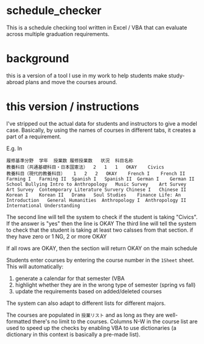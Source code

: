 # schedule_checker
This is a schedule checking tool written in Excel / VBA that can evaluate across multiple graduation requirements.

# background
this is a version of a tool I use in my work to help students make study-abroad plans and move the courses around. 

# this version / instructions
I've stripped out the actual data for students and instructors to give a model case. Basically, by using the names of courses in different tabs, it creates a part of a requirement.

E.g. In
`````
履修基準分野	学年	授業数	履修授業数	状況	科目名称
教養科目（共通基礎科目・日本国憲法）	2	1	1	OKAY	Civics
教養科目（現代的教養科目）	1	2	2	OKAY	French I	French II	Farming I	Farming II	Spanish I	Spanish II	German I	German II	School Bullying	Intro to Anthropology	Music Survey	Art Survey	Art Survey	Contemporary Literature Survery	Chinese I	Chinese II	Korean I	Korean II	Drama	Soul Studies	Finance	Life: An Introduction	General Humanities	Anthropology I	Anthropology II	International Understanding																
`````

The second line will tell the system to check if the student is taking "Civics". If the answer is "yes" then the line is OKAY
The third line will tell the system to check that the student is taking at least two calsses from that section. if they have zero or 1 NG, 2 or more OKAY

If all rows are OKAY, then the section will return OKAY on the main schedule

Students enter courses by entering the course number in the `1Sheet` sheet. This will automatically:
1. generate a calendar for that semester (VBA
2.  highlight whether they are in the wrong type of semester (spring vs fall)
3.   update the requirements based on added/deleted courses

The system can also adapt to different lists for different majors.


The courses are populated in `授業リスト` and as long as they are well-formatted there's no limit to the courses. Columns N-W in the course list are used to speed up the checks by enabling VBA to use dictionaries (a dictionary in this context is basically a pre-made list).
